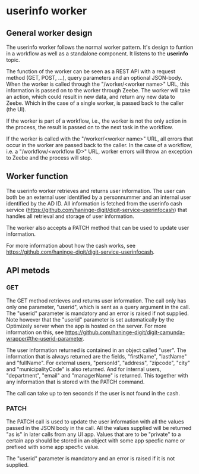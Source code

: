 # userinfo worker

## General worker design

The userinfo worker follows the normal worker pattern. It's design to funtion in a workflow as well as a standalone component. It listens to the **userinfo** topic.

The function of the worker can be seen as a REST API with a request method (GET, POST, ...), query parameters and an optional JSON-body. When the worker is called through the "/worker/\<worker name\>" URL, this information is passed on to the worker through Zeebe. The worker will take an action, which could result in new data, and return any new data to Zeebe. Which in the case of a single worker, is passed back to the caller (the UI).

If the worker is part of a workflow, i.e., the worker is not the only action in the process, the result is passed on to the next task in the workflow. 

If the worker is called with the "/worker/\<worker name\>" URL, all errors that occur in the worker are passed back to the caller. In the case of a workflow, i.e. a "/workflow/\<workflow ID\>" URL, worker errors will throw an exception to Zeebe and the process will stop.


## Worker function

The userinfo worker retrieves and returns user information. The user can both be an external user identified by a personnummer and an internal user identified by the AD ID. All information is fetched from the userinfo cash service (https://github.com/haninge-digit/digit-service-userinfocash) that handles all retrieval and storage of user information.

The worker also accepts a PATCH method that can be used to update user information.

For more information about how the cash works, see https://github.com/haninge-digit/digit-service-userinfocash.

## API metods

### GET

The GET method retrieves and returns user information. The call only has only one parameter, "userid", which is sent as a query argument in the call. The "userid" parameter is mandatory and an error is raised if not supplied. Note however that the "userid" parameter is set automatically by the Optimizely server when the app is hosted on the server. For more information on this, see https://github.com/haninge-digit/digit-camunda-wrapper#the-userid-parameter. 

The user information returned is contained in an object called "user". The information that is always returned are the fields, "firstName", "lastName" and "fullName". For external users, "personId", "address", "zipcode", "city" and "municipalityCode" is also returned. And for internal users, "department", "email" and "managerName" is returned. This together with any information that is stored with the PATCH command.

The call can take up to ten seconds if the user is not found in the cash.

### PATCH

The PATCH call is used to update the user information with all the values passed in the JSON body in the call. All the values supplied will be returned "as is" in later calls from any UI app. Values that are to be "private" to a certain app should be stored in an object with some app specfic name or prefixed with some app specfic value.

The "userid" parameter is mandatory and an error is raised if it is not supplied.
